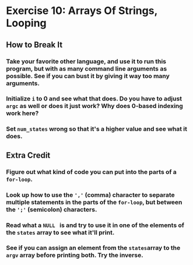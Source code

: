 # Exercise 10: Arrays Of Strings, Looping
## How to Break It
### Take your favorite other language, and use it to run this program, but with as many command line arguments as possible. See if you can bust it by giving it way too many arguments.
### Initialize ```i``` to 0 and see what that does. Do you have to adjust ```argc``` as well or does it just work? Why does 0-based indexing work here?
### Set ```num_states``` wrong so that it's a higher value and see what it does.
## Extra Credit
### Figure out what kind of code you can put into the parts of a ```for-loop```.
### Look up how to use the ```','``` (comma) character to separate multiple statements in the parts of the ```for-loop```, but between the ```';'``` (semicolon) characters.
### Read what a ```NULL ``` is and try to use it in one of the elements of the ```states``` array to see what it'll print.
### See if you can assign an element from the ```states```array to the ```argv``` array before printing both. Try the inverse.